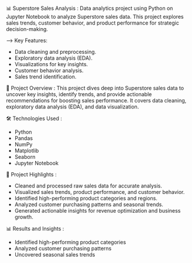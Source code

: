 📊 Superstore Sales Analysis :
Data analytics project using Python on Jupyter Notebook to analyze Superstore sales data. This project explores sales trends, customer behavior, and product performance for strategic decision-making.

--> Key Features:
- Data cleaning and preprocessing.
- Exploratory data analysis (EDA).
- Visualizations for key insights.
- Customer behavior analysis.
- Sales trend identification.

📝 Project Overview :
This project dives deep into Superstore sales data to uncover key insights, identify trends, and provide actionable recommendations for boosting sales performance. It covers data cleaning, exploratory data analysis (EDA), and data visualization.

🛠️ Technologies Used :
- Python
- Pandas
- NumPy
- Matplotlib
- Seaborn
- Jupyter Notebook

🚀 Project Highlights :
- Cleaned and processed raw sales data for accurate analysis.
- Visualized sales trends, product performance, and customer behavior.
- Identified high-performing product categories and regions.
- Analyzed customer purchasing patterns and seasonal trends.
- Generated actionable insights for revenue optimization and business growth.

📊 Results and Insights :
- Identified high-performing product categories  
- Analyzed customer purchasing patterns  
- Uncovered seasonal sales trends  
